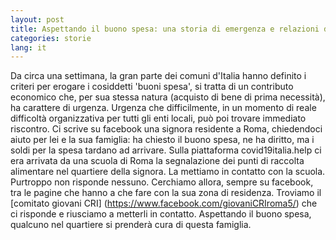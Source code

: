 ```yaml
---
layout: post
title: Aspettando il buono spesa: una storia di emergenza e relazioni di comunità a Roma
categories: storie
lang: it
---
```

Da circa una settimana, la gran parte dei comuni d'Italia hanno definito i criteri per erogare i cosiddetti 'buoni spesa', si tratta di un contributo economico che, per sua stessa natura (acquisto di bene di prima necessità), ha carattere di urgenza. Urgenza che difficilmente, in un momento di reale difficoltà organizzativa per tutti gli enti locali, può poi trovare immediato riscontro. 
Ci scrive su facebook una signora residente a Roma, chiedendoci aiuto per lei e la sua famiglia: ha chiesto il buono spesa, ne ha diritto, ma i soldi per la spesa tardano ad arrivare. Sulla piattaforma covid19italia.help ci era arrivata da una scuola di Roma la segnalazione dei punti di raccolta alimentare nel quartiere della signora. La mettiamo in contatto con la scuola. Purtroppo non risponde nessuno. Cerchiamo allora, sempre su facebook, tra le pagine che hanno a che fare con la sua zona di residenza. Troviamo il [comitato giovani CRI] (https://www.facebook.com/giovaniCRIroma5/) che ci risponde e riusciamo a metterli in contatto. Aspettando il buono spesa, qualcuno nel quartiere si prenderà cura di questa famiglia.

